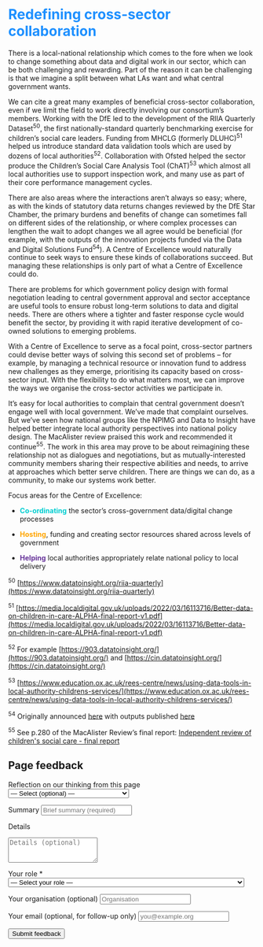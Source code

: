 # <span style="color:dodgerblue">Redefining cross-sector collaboration</span>

There is a local-national relationship which comes to the fore when we look to change something about data and digital work in our sector, which can be both challenging and rewarding. Part of the reason it can be challenging is that we imagine a split between what LAs want and what central government wants.

We can cite a great many examples of beneficial cross-sector collaboration, even if we limit the field to work directly involving our consortium’s members. Working with the DfE led to the development of the RIIA Quarterly Dataset<sup>50</sup>, the first nationally-standard quarterly benchmarking exercise for children’s social care leaders. Funding from MHCLG (formerly DLUHC)<sup>51</sup> helped us introduce standard data validation tools which are used by dozens of local authorities<sup>52</sup>. Collaboration with Ofsted helped the sector produce the Children’s Social Care Analysis Tool (ChAT)<sup>53</sup> which almost all local authorities use to support inspection work, and many use as part of their core performance management cycles.

There are also areas where the interactions aren’t always so easy; where, as with the kinds of statutory data returns changes reviewed by the DfE Star Chamber, the primary burdens and benefits of change can sometimes fall on different sides of the relationship, or where complex processes can lengthen the wait to adopt changes we all agree would be beneficial (for example, with the outputs of the innovation projects funded via the Data and Digital Solutions Fund<sup>54</sup>). A Centre of Excellence would naturally continue to seek ways to ensure these kinds of collaborations succeed. But managing these relationships is only part of what a Centre of Excellence could do.

There are problems for which government policy design with formal negotiation leading to central government approval and sector acceptance are useful tools to ensure robust long-term solutions to data and digital needs. There are others where a tighter and faster response cycle would benefit the sector, by providing it with rapid iterative development of co-owned solutions to emerging problems.

With a Centre of Excellence to serve as a focal point, cross-sector partners could devise better ways of solving this second set of problems – for example, by managing a technical resource or innovation fund to address new challenges as they emerge, prioritising its capacity based on cross-sector input. With the flexibility to do what matters most, we can improve the ways we organise the cross-sector activities we participate in.

It’s easy for local authorities to complain that central government doesn’t engage well with local government. We’ve made that complaint ourselves. But we’ve seen how national groups like the NPIMG and Data to Insight have helped better integrate local authority perspectives into national policy design. The MacAlister review praised this work and recommended it continue<sup>55</sup>. The work in this area may prove to be about reimagining these relationship not as dialogues and negotiations, but as mutually-interested community members sharing their respective abilities and needs, to arrive at approaches which better serve children. There are things we can do, as a community, to make our systems work better.

Focus areas for the Centre of Excellence:

-  <span style="color:darkturquoise">**Co-ordinating**</span> the sector’s cross-government data/digital change processes

-  <span style="color:orange">**Hosting**</span>, funding and creating sector resources shared across levels of government

-  <span style="color:rebeccapurple">**Helping**</span> local authorities appropriately relate national policy to local delivery

<!-- footnotes -->

<sup>50</sup> [https://www.datatoinsight.org/riia-quarterly](https://www.datatoinsight.org/riia-quarterly)

<sup>51</sup> [https://media.localdigital.gov.uk/uploads/2022/03/16113716/Better-data-on-children-in-care-ALPHA-final-report-v1.pdf](https://media.localdigital.gov.uk/uploads/2022/03/16113716/Better-data-on-children-in-care-ALPHA-final-report-v1.pdf)

<sup>52</sup> For example [https://903.datatoinsight.org/](https://903.datatoinsight.org/) and [https://cin.datatoinsight.org/](https://cin.datatoinsight.org/)

<sup>53</sup> [https://www.education.ox.ac.uk/rees-centre/news/using-data-tools-in-local-authority-childrens-services/](https://www.education.ox.ac.uk/rees-centre/news/using-data-tools-in-local-authority-childrens-services/)

<sup>54</sup> Originally announced [here](https://www.gov.uk/government/publications/childrens-social-care-reform-statement/childrens-social-care-reform-statement) with outputs published [here](https://www.datatoinsight.org/ddsf)

<sup>55</sup> See p.280 of the MacAlister Review’s final report: [Independent review of children's social care - final report](https://assets.publishing.service.gov.uk/media/640a17f28fa8f5560820da4b/Independent_review_of_children_s_social_care_-_Final_report.pdf)

<!-- feedback form -->

<div class="feedback-section feedback-compact" id="sheets">
  <h2>Page feedback</h2>
<form id="gs-form">
  <input type="hidden" name="page" id="gs-page">
  <input type="text" name="hp_field" id="hp_field" style="display:none" tabindex="-1" autocomplete="off">

  <label for="mf-nature">Reflection on our thinking from this page</label>
  <select id="mf-nature" name="nature">
    <option value="">— Select (optional) —</option>
    <option>I’m enthusiastic about this</option>
    <option>I’m unsure about this</option>
    <option>I disagree with this</option>
    <option>I have a general reflection on this</option>
    <option>I’ve identified a specific issue with this</option>
    <option>Other</option>
  </select>

  <label for="gs-summary" class="sr-only">Summary</label>
  <input type="text" id="gs-summary" name="summary" required minlength="5" placeholder="Brief summary (required)">

  <label for="gs-details" class="sr-only">Details</label>
  <textarea id="gs-details" name="details" rows="3" placeholder="Details (optional)"></textarea>

  <label for="mf-role">Your role <span class="req">*</span></label>
  <select id="mf-role" name="role" required>
    <option value="">— Select your role —</option>
      <option>Local authority data professional</option>
      <option>Local authority digital professional</option>
      <option>Local authority children’s social care professional</option>
      <option>Local authority leadership</option>
      <option>Central government data professional</option>
      <option>Central government digital professional</option>
      <option>Central government social care professional</option>
      <option>Central government leadership</option>
      <option>Other public sector professional role</option>
      <option>Data and digital supplier/partner</option>
      <option>Data and digital consultant</option>
      <option>Other private sector professional role</option>
      <option>Person (with current or previous social care involvement as a service user)</option>
      <option>Person (without current or previous social care involvement as a service user)</option>
  </select>

  <label for="mf-org">Your organisation (optional)</label>
  <input type="text" id="mf-org" name="org" placeholder="Organisation">

  <label for="mf-email">Your email (optional, for follow-up only)</label>
  <input type="email" id="mf-email" name="email" placeholder="you@example.org">

  <div class="feedback-actions">
    <button type="submit" class="md-button">Submit feedback</button>
  </div>

  <div class="feedback-success" id="gs-ok" hidden>Thanks — feedback received</div>
  <div class="feedback-error" id="gs-err" hidden>Sorry — something went wrong</div>
</form>

</div>